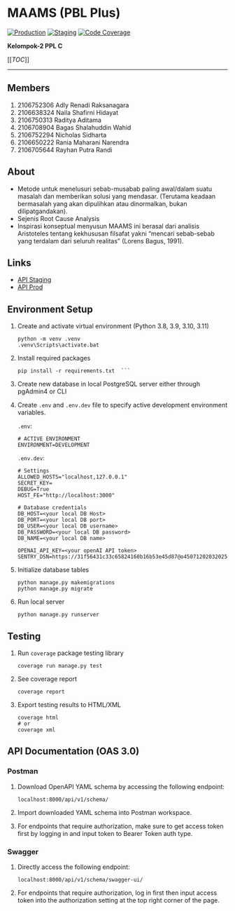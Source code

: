 # MAAMS (PBL Plus)

[![Production](https://gitlab.cs.ui.ac.id/maams-ppl/maams-be/badges/main/pipeline.svg?key_text=production&key_width=75)](https://gitlab.cs.ui.ac.id/maams-ppl/maams-be/-/pipelines?ref=main)
[![Staging](https://gitlab.cs.ui.ac.id/maams-ppl/maams-be/badges/ci-cd/pipeline.svg?key_text=staging)](https://gitlab.cs.ui.ac.id/maams-ppl/maams-be/-/pipelines?ref=staging)
[![Code Coverage](https://sonarcloud.io/api/project_badges/measure?project=maams-ppl_maams-be&metric=coverage)](https://sonarcloud.io/summary/new_code?id=maams-ppl_maams-be)

**Kelompok-2 PPL C**

[[_TOC_]]

---

## Members

1. 2106752306 Adly Renadi Raksanagara
2. 2106638324 Naila Shafirni Hidayat
3. 2106750313 Raditya Aditama
4. 2106708904 Bagas Shalahuddin Wahid
5. 2106752294 Nicholas Sidharta
6. 2106650222 Rania Maharani Narendra
7. 2106705644 Rayhan Putra Randi

## About

- Metode untuk menelusuri sebab-musabab paling awal/dalam suatu masalah dan memberikan solusi yang mendasar. (Terutama keadaan bermasalah yang akan dipulihkan atau dinormalkan, bukan dilipatgandakan).
- Sejenis Root Cause Analysis
- Inspirasi konseptual menyusun MAAMS ini berasal dari analisis Aristoteles tentang kekhususan filsafat yakni “mencari sebab-sebab yang terdalam dari seluruh realitas” (Lorens Bagus, 1991).

## Links

- [API Staging](https://staging.maams-be-staging.com/)
- [API Prod](http://34.143.155.67/)

## Environment Setup

1. Create and activate virtual environment (Python 3.8, 3.9, 3.10, 3.11)

    ```pwsh
    python -m venv .venv
    .venv\Scripts\activate.bat
    ```

2. Install required packages

    ```pwsh
    pip install -r requirements.txt  ```

4. Create new database in local PostgreSQL server either through pgAdmin4 or CLI

5. Create `.env` and `.env.dev` file to specify active development environment variables.

    `.env`:

    ```.env
    # ACTIVE ENVIRONMENT
    ENVIRONMENT=DEVELOPMENT
    ```

    `.env.dev`:

    ```.env.dev
    # Settings
    ALLOWED_HOSTS="localhost,127.0.0.1"
    SECRET_KEY=
    DEBUG=True
    HOST_FE="http://localhost:3000"

    # Database credentials
    DB_HOST=<your local DB Host>
    DB_PORT=<your local DB port>
    DB_USER=<your local DB username>
    DB_PASSWORD=<your local DB password>
    DB_NAME=<your local DB name>

    OPENAI_API_KEY=<your openAI API token>
    SENTRY_DSN=https://31f56431c33c65824160b16b53e45d87@o4507120203202560.ingest.us.sentry.io/4507120208773120
    ```

5. Initialize database tables

    ```pwsh
    python manage.py makemigrations
    python manage.py migrate
    ```

6. Run local server

    ```pwsh
    python manage.py runserver
    ```

## Testing

1. Run `coverage` package testing library

    ```pwsh
    coverage run manage.py test
    ```

2. See coverage report

    ```pwsh
    coverage report
    ```

3. Export testing results to HTML/XML

    ```pwsh
    coverage html
    # or
    coverage xml
    ```

## API Documentation (OAS 3.0)

### Postman

1. Download OpenAPI YAML schema by accessing the following endpoint:

    ```url
    localhost:8000/api/v1/schema/
    ```

2. Import downloaded YAML schema into Postman workspace.

3. For endpoints that require authorization, make sure to get access token first by logging in and input token to Bearer Token auth type.

### Swagger

1. Directly access the following endpoint:

   ```url
   localhost:8000/api/v1/schema/swagger-ui/
   ```

2. For endpoints that require authorization, log in first then input access token into the authorization setting at the top right corner of the page.
